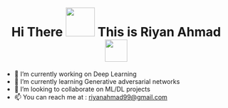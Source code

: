 <p>
<h1 align ="center"> Hi There <img src = "https://media.tenor.com/images/b617c36f9db276d3146e974b8ff64f4c/tenor.gif" width = 65 /> This is Riyan Ahmad
  <img src ="https://media.tenor.com/images/005e99522fd298c8391bb66d1f7274e9/tenor.gif" width = 50 /> </h1> 

  - 🔭 I’m currently working on Deep Learning 
  - 🌱 I’m currently learning Generative adversarial networks
  - 👯 I’m looking to collaborate on ML/DL projects
  - 📫 You can reach me at : riyanahmad99@gmail.com
 </p>
<!--
**dexterrxx31/dexterrxx31** is a ✨ _special_ ✨ repository because its `README.md` (this file) appears on your GitHub profile.

Here are some ideas to get you started:
-->

<!-- 💬 Ask me about ...
- 🤔 I’m looking for help with Backend Development--> 

<!-- 😄 Pronouns: ...
- ⚡ Fun fact: ... -->

